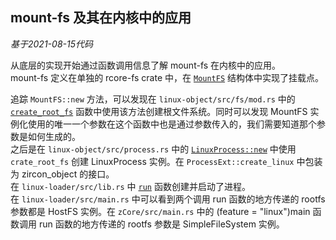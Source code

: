 ## mount-fs 及其在内核中的应用

*基于2021-08-15代码*

从底层的实现开始通过函数调用信息了解 mount-fs 在内核中的应用。  
mount-fs 定义在单独的 rcore-fs crate 中，在 [`MountFS`](https://github.com/rcore-os/rcore-fs/blob/6df6cd24d62e7b0b8c2a498d7addce1acb843e57/rcore-fs-mountfs/src/lib.rs#L20-L29) 结构体中实现了挂载点。  

追踪 `MountFS::new` 方法，可以发现在 `linux-object/src/fs/mod.rs` 中的 [`create_root_fs`](https://github.com/rcore-os/zCore/blob/ebd09da782c9474b0e14645cc3dc09d290b5aca8/linux-object/src/fs/mod.rs#L104-L139) 函数中使用该方法创建根文件系统。同时可以发现 MountFS 实例化使用的唯一一个参数在这个函数中也是通过参数传入的，我们需要知道那个参数是如何生成的。  
之后是在 `linux-object/src/process.rs` 中的 [`LinuxProcess::new`](https://github.com/rcore-os/zCore/blob/ebd09da782c9474b0e14645cc3dc09d290b5aca8/linux-object/src/process.rs#L204-L240) 中使用 `crate_root_fs` 创建 LinuxProcess 实例。在 `ProcessExt::create_linux` 中包装为 zircon_object 的接口。  
在 `linux-loader/src/lib.rs` 中 [`run`](https://github.com/rcore-os/zCore/blob/ebd09da782c9474b0e14645cc3dc09d290b5aca8/linux-loader/src/lib.rs#L34) 函数创建并启动了进程。  
在 `linux-loader/src/main.rs` 中可以看到两个调用 run 函数的地方传递的 rootfs 参数都是 HostFS 实例。在 `zCore/src/main.rs` 中的 (feature = "linux")main 函数调用 run 函数的地方传递的 rootfs 参数是 SimpleFileSystem 实例。